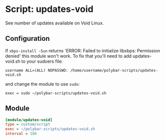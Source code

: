# Script: updates-void
See number of updates available on Void Linux.

## Configuration
If `xbps-install -Sun` returns 'ERROR: Failed to initialize libxbps: Permission denied' this module won't work.
To fix that you'll need to add updates-void.sh to your sudoers file:

```
username ALL=(ALL) NOPASSWD: /home/username/polybar-scripts/updates-void.sh
```
and change the module to use `sudo`:
```
exec = sudo ~/polybar-scripts/updates-void.sh
```


## Module
```ini
[module/updates-void]
type = custom/script
exec = ~/polybar-scripts/updates-void.sh
interval = 180
```
